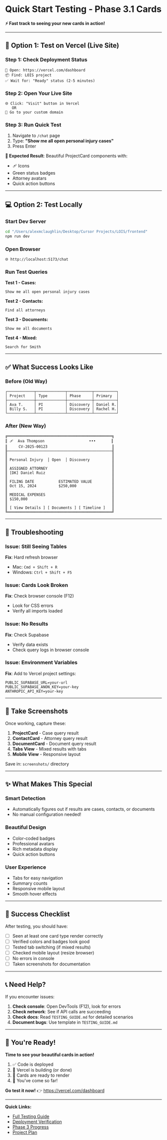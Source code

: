 # Quick Start Testing - Phase 3.1 Cards

**⚡ Fast track to seeing your new cards in action!**

---

## 🚀 Option 1: Test on Vercel (Live Site)

### Step 1: Check Deployment Status
```
🔗 Open: https://vercel.com/dashboard
📦 Find: LOIS project
✅ Wait for: "Ready" status (2-5 minutes)
```

### Step 2: Open Your Live Site
```
🌐 Click: "Visit" button in Vercel
   OR
🔗 Go to your custom domain
```

### Step 3: Run Quick Test
1. Navigate to `/chat` page
2. Type: **"Show me all open personal injury cases"**
3. Press Enter

**🎉 Expected Result**: Beautiful ProjectCard components with:
- 🩹 Icons
- Green status badges
- Attorney avatars
- Quick action buttons

---

## 💻 Option 2: Test Locally

### Start Dev Server
```bash
cd "/Users/alexmclaughlin/Desktop/Cursor Projects/LOIS/frontend"
npm run dev
```

### Open Browser
```
🌐 http://localhost:5173/chat
```

### Run Test Queries

**Test 1 - Cases:**
```
Show me all open personal injury cases
```

**Test 2 - Contacts:**
```
Find all attorneys
```

**Test 3 - Documents:**
```
Show me all documents
```

**Test 4 - Mixed:**
```
Search for Smith
```

---

## ✅ What Success Looks Like

### Before (Old Way)
```
┌────────────┬─────────────┬───────────┬──────────┐
│ Project    │ Type        │ Phase     │ Primary  │
├────────────┼─────────────┼───────────┼──────────┤
│ Ava T.     │ PI          │ Discovery │ Daniel R.│
│ Billy S.   │ PI          │ Discovery │ Rachel H.│
└────────────┴─────────────┴───────────┴──────────┘
```

### After (New Way)
```
╔═══════════════════════════════════════════════╗
║ 🩹  Ava Thompson                    •••       ║
║     CV-2025-00123                             ║
╟───────────────────────────────────────────────╢
║                                               ║
║ Personal Injury  │ Open  │ Discovery          ║
║                                               ║
║ ASSIGNED ATTORNEY                             ║
║ [DK] Daniel Ruiz                              ║
║                                               ║
║ FILING DATE           ESTIMATED VALUE         ║
║ Oct 15, 2024          $250,000                ║
║                                               ║
║ MEDICAL EXPENSES                              ║
║ $150,000                                      ║
║                                               ║
║ [ View Details ] [ Documents ] [ Timeline ]   ║
╚═══════════════════════════════════════════════╝
```

---

## 🐛 Troubleshooting

### Issue: Still Seeing Tables
**Fix**: Hard refresh browser
- Mac: `Cmd + Shift + R`
- Windows: `Ctrl + Shift + F5`

### Issue: Cards Look Broken
**Fix**: Check browser console (F12)
- Look for CSS errors
- Verify all imports loaded

### Issue: No Results
**Fix**: Check Supabase
- Verify data exists
- Check query logs in browser console

### Issue: Environment Variables
**Fix**: Add to Vercel project settings:
```
PUBLIC_SUPABASE_URL=your-url
PUBLIC_SUPABASE_ANON_KEY=your-key
ANTHROPIC_API_KEY=your-key
```

---

## 📸 Take Screenshots

Once working, capture these:

1. **ProjectCard** - Case query result
2. **ContactCard** - Attorney query result
3. **DocumentCard** - Document query result
4. **Tabs View** - Mixed results with tabs
5. **Mobile View** - Responsive layout

Save in: `screenshots/` directory

---

## ✨ What Makes This Special

### Smart Detection
- Automatically figures out if results are cases, contacts, or documents
- No manual configuration needed!

### Beautiful Design
- Color-coded badges
- Professional avatars
- Rich metadata display
- Quick action buttons

### User Experience
- Tabs for easy navigation
- Summary counts
- Responsive mobile layout
- Smooth hover effects

---

## 🎯 Success Checklist

After testing, you should have:
- [ ] Seen at least one card type render correctly
- [ ] Verified colors and badges look good
- [ ] Tested tab switching (if mixed results)
- [ ] Checked mobile layout (resize browser)
- [ ] No errors in console
- [ ] Taken screenshots for documentation

---

## 📞 Need Help?

If you encounter issues:

1. **Check console**: Open DevTools (F12), look for errors
2. **Check network**: See if API calls are succeeding
3. **Check docs**: Read `TESTING_GUIDE.md` for detailed scenarios
4. **Document bugs**: Use template in `TESTING_GUIDE.md`

---

## 🎉 You're Ready!

**Time to see your beautiful cards in action!**

1. ✅ Code is deployed
2. 🚀 Vercel is building (or done)
3. 🎨 Cards are ready to render
4. 💪 You've come so far!

**Go test it now!** 👉 https://vercel.com/dashboard

---

**Quick Links:**
- [Full Testing Guide](TESTING_GUIDE.md)
- [Deployment Verification](DEPLOYMENT_VERIFICATION.md)
- [Phase 3 Progress](PHASE_3_PROGRESS.md)
- [Project Plan](PROJECT_PLAN_UPDATED.md)
